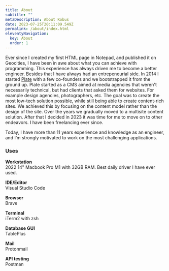 ```yaml
---
title: About
subtitle: ""
metaDescription: About Kobus
date: 2023-07-25T20:11:09.549Z
permalink: /about/index.html
eleventyNavigation:
  key: About
  order: 1
---
```

E﻿ver since I created my first HTML page in Notepad, and published it on Geocities, I have been in awe about what you can achieve with programming. This experience has always driven me to become a better engineer. Besides that I have always had an entrepeneurial side. In 2014 I started [Plate](https://www.getplate.com) with a few co-founders and we bootstrapped it from the ground up. Plate started as a CMS aimed at media agencies that weren't necessarily technical, but had clients that asked them for websites. For example design agencies, photographers, etc. The goal was to create the most low-tech solution possible, while still being able to create content-rich sites. We achieved this by focusing on the content model rather than the design of the site. Over the years we gradually moved to a multisite content solution. After that I decided in 2023 it was time for me to move on to other endeavors. I have been freelancing ever since.

Today, I have more than 11 years experience and knowledge as an engineer, and I’m strongly motivated to work on the most challenging applications.

### U﻿ses

**W﻿orkstation** \
2022 14" Macbook Pro M1 with 32GB RAM. Best daily driver I have ever used.

**IDE/Editor**\
Visual Studio Code

**B﻿rowser**\
B﻿rave

**T﻿erminal**\
i﻿Term2 with zsh

**D﻿atabase GUI**\
T﻿ablePlus

**M﻿ail**\
P﻿rotonmail

**A﻿PI testing**\
P﻿ostman